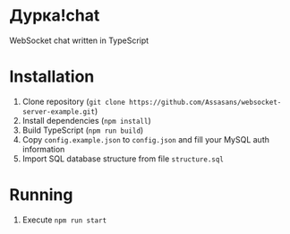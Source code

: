 # Дурка!chat

WebSocket chat written in TypeScript

# Installation

1. Clone repository (`git clone https://github.com/Assasans/websocket-server-example.git`)
2. Install dependencies (`npm install`)
3. Build TypeScript (`npm run build`)
4. Copy `config.example.json` to `config.json` and fill your MySQL auth information
4. Import SQL database structure from file `structure.sql`

# Running

1. Execute `npm run start`

